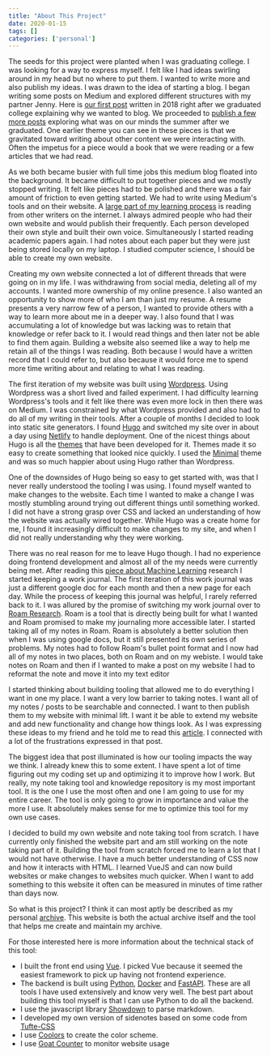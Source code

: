 ```yaml
---
title: "About This Project"
date: 2020-01-15
tags: []
categories: ['personal']
---
```


The seeds for this project were planted when I was graduating college. I was looking for a way to express myself. I felt like I had ideas swirling around in my head but no where to put them. I wanted to write more and also publish my ideas. I was drawn to the idea of starting a blog. I began writing some posts on Medium and explored different structures with my partner Jenny. Here is [our first post](https://medium.com/the-fox-and-the-hedgehog/why-blog-11a7a0c166ef) written in 2018 right after we graduated college explaining why we wanted to blog. We proceeded to [publish a few more posts](https://medium.com/the-fox-and-the-hedgehog) exploring what was on our minds the summer after we graduated. One earlier theme you can see in these pieces is that we gravitated toward writing about other content we were interacting with. Often the impetus for a piece would a book that we were reading or a few articles that we had read.

As we both became busier with full time jobs this medium blog floated into the background. It became difficult to put together pieces and we mostly stopped writing. It felt like pieces had to be polished and there was a fair amount of friction to even getting started. We had to write using Medium's tools and on their website. A [large part of my learning process](internet_reading) is reading from other writers on the internet. I always admired people who had their own website and would publish their frequently. Each person developed their own style and built their own voice. Simultaneously I started reading academic papers again. I had notes about each paper but they were just being stored locally on my laptop. I studied computer science, I should be able to create my own website.

Creating my own website connected a lot of different threads that were going on in my life. I was withdrawing from social media, deleting all of my accounts. I wanted more ownership of my online presence. I also wanted an opportunity to show more of who I am than just my resume. A resume presents a very narrow few of a person, I wanted to provide others with a way to learn more about me in a deeper way. I also found that I was accumulating a lot of knowledge but was lacking was to retain that knowledge or refer back to it. I would read things and then later not be able to find them again. Building a website also seemed like a way to help me retain all of the things I was reading. Both because I would have a written record that I could refer to, but also because it would force me to spend more time writing about and relating to what I was reading.

The first iteration of my website was built using [Wordpress](https://wordpress.com/). Using Wordpress was a short lived and failed experiment. I had difficulty learning Wordpress's tools and it felt like there was even more lock in then there was on Medium. I was constrained by what Wordpress provided and also had to do all of my writing in their tools. After a couple of months I decided to look into static site generators. I found [Hugo](https://gohugo.io/) and switched my site over in about a day using [Netlify](https://www.netlify.com/) to handle deployment. One of the nicest things about Hugo is all the [themes](https://themes.gohugo.io/) that have been developed for it. Themes made it so easy to create something that looked nice quickly. I used the [Minimal](https://themes.gohugo.io/theme/minimal/) theme and was so much happier about using Hugo rather than Wordpress.

One of the downsides of Hugo being so easy to get started with, was that I never really understood the tooling I was using. I found myself wanted to make changes to the website. Each time I wanted to make a change I was mostly stumbling around trying out different things until something worked. I did not have a strong grasp over CSS and lacked an understanding of how the website was actually wired together. While Hugo was a create home for me, I found it increasingly difficult to make changes to my site, and when I did not really understanding why they were working.

There was no real reason for me to leave Hugo though. I had no experience doing frontend development and almost all of the my needs were currently being met. After reading this [piece about Machine Learning](http://joschu.net/blog/opinionated-guide-ml-research.html) research I started keeping a work journal. The first iteration of this work journal was just a different google doc for each month and then a new page for each day. While the process of keeping this journal was helpful, I rarely referred back to it. I was allured by the promise of switching my work journal over to [Roam Research](https://roamresearch.com/). Roam is a tool that is directly being built for what I wanted and Roam promised to make my journaling more accessible later. I started taking all of my notes in Roam. Roam is absolutely a better solution then when I was using google docs, but it still presented its own series of problems. My notes had to follow Roam's bullet point format and I now had all of my notes in two places, both on Roam and on my webiste. I would take notes on Roam and then if I wanted to make a post on my website I had to reformat the note and move it into my text editor

I started thinking about building tooling that allowed me to do everything I want in one my place. I want a very low barrier to taking notes. I want all of my notes / posts to be searchable and connected. I want to then publish them to my website with minimal lift. I want it be able to extend my website and add new functionality and change how things look. As I was expressing these ideas to my friend and he told me to read this [article](https://erikwinter.nl/articles/2020/why-i-built-my-own-shitty-static-site-generator/). I connected with a lot of the frustrations expressed in that post.

The biggest idea that post illuminated is how our tooling impacts the way we think. I already knew this to some extent. I have spent a lot of time figuring out my coding set up and optimizing it to improve how I work. But really, my note taking tool and knowledge repository is my most important tool. It is the one I use the most often and one I am going to use for my entire career. The tool is only going to grow in importance and value the more I use. It absolutely makes sense for me to optimize this tool for my own use cases.

I decided to build my own website and note taking tool from scratch. I have currently only finished the website part and am still working on the note taking part of it. Building the tool from scratch forced me to learn a lot that I would not have otherwise. I have a much better understanding of CSS now and how it interacts with HTML. I learned VueJS and can now build websites or make changes to websites much quicker. When I want to add something to this website it often can be measured in minutes of time rather than days now.

So what is this project? I think it can most aptly be described as my personal [archive](https://en.wikipedia.org/wiki/Archival_science). This website is both the actual archive itself and the tool that helps me create and maintain my archive.

For those interested here is more information about the technical stack of this tool:

- I built the front end using [Vue](https://vuejs.org/). I picked Vue because it seemed the easiest framework to pick up having not frontend experience.
- The backend is built using [Python](https://www.python.org/), [Docker](https://www.docker.com/) and [FastAPI](https://fastapi.tiangolo.com/). These are all tools I have used extensively and know very well. The best part about building this tool myself is that I can use Python to do all the backend.
- I use the javascript library [Showdown](https://github.com/showdownjs/showdown) to parse markdown.
- I developed my own version of sidenotes based on some code from [Tufte-CSS](https://github.com/edwardtufte/tufte-css)
- I use [Coolors](https://coolors.co/) to create the color scheme.
- I use [Goat Counter](https://www.goatcounter.com/) to monitor website usage


